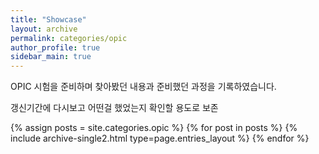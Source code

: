 ```yaml
---
title: "Showcase"
layout: archive
permalink: categories/opic
author_profile: true
sidebar_main: true
---
```


OPIC 시험을 준비하며 찾아봤던 내용과 준비했던 과정을 기록하였습니다.

갱신기간에 다시보고 어떤걸 했었는지 확인할 용도로 보존

{% assign posts = site.categories.opic %}
{% for post in posts %} {% include archive-single2.html type=page.entries_layout %} {% endfor %}